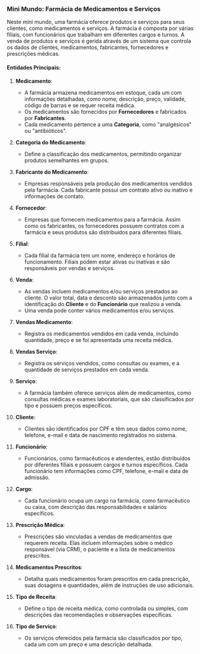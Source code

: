 ### Mini Mundo: Farmácia de Medicamentos e Serviços

Neste mini mundo, uma farmácia oferece produtos e serviços para seus clientes, como medicamentos e serviços. A farmácia é composta por várias filiais, com funcionários que trabalham em diferentes cargos e turnos. A venda de produtos e serviços é gerida através de um sistema que controla os dados de clientes, medicamentos, fabricantes, fornecedores e prescrições médicas.

#### Entidades Principais:

1. **Medicamento**:
   - A farmácia armazena medicamentos em estoque, cada um com informações detalhadas, como nome, descrição, preço, validade, código de barras e se requer receita médica.
   - Os medicamentos são fornecidos por **Fornecedores** e fabricados por **Fabricantes**.
   - Cada medicamento pertence a uma **Categoria**, como "analgésicos" ou "antibióticos".

2. **Categoria do Medicamento**:
   - Define a classificação dos medicamentos, permitindo organizar produtos semelhantes em grupos.

3. **Fabricante do Medicamento**:
   - Empresas responsáveis pela produção dos medicamentos vendidos pela farmácia. Cada fabricante possui um contrato ativo ou inativo e informações de contato.

4. **Fornecedor**:
   - Empresas que fornecem medicamentos para a farmácia. Assim como os fabricantes, os fornecedores possuem contratos com a farmácia e seus produtos são distribuídos para diferentes filiais.

5. **Filial**:
   - Cada filial da farmácia tem um nome, endereço e horários de funcionamento. Filiais podem estar ativas ou inativas e são responsáveis por vendas e serviços.

6. **Venda**:
   - As vendas incluem medicamentos e/ou serviços prestados ao cliente. O valor total, data e desconto são armazenados junto com a identificação do **Cliente** e do **Funcionário** que realizou a venda.
   - Uma venda pode conter vários medicamentos e/ou serviços.

7. **Vendas Medicamento**:
   - Registra os medicamentos vendidos em cada venda, incluindo quantidade, preço e se foi apresentada uma receita médica.

8. **Vendas Serviço**:
   - Registra os serviços vendidos, como consultas ou exames, e a quantidade de serviços prestados em cada venda.

9. **Serviço**:
   - A farmácia também oferece serviços além de medicamentos, como consultas médicas e exames laboratoriais, que são classificados por tipo e possuem preços específicos.

10. **Cliente**:
    - Clientes são identificados por CPF e têm seus dados como nome, telefone, e-mail e data de nascimento registrados no sistema.

11. **Funcionário**:
    - Funcionários, como farmacêuticos e atendentes, estão distribuídos por diferentes filiais e possuem cargos e turnos específicos. Cada funcionário tem informações como CPF, telefone, e-mail e data de admissão.

12. **Cargo**:
    - Cada funcionário ocupa um cargo na farmácia, como farmacêutico ou caixa, com descrição das responsabilidades e salários específicos.

13. **Prescrição Médica**:
    - Prescrições são vinculadas a vendas de medicamentos que requerem receita. Elas incluem informações sobre o médico responsável (via CRM), o paciente e a lista de medicamentos prescritos.

14. **Medicamentos Prescritos**:
    - Detalha quais medicamentos foram prescritos em cada prescrição, suas dosagens e quantidades, além de instruções de uso adicionais.

15. **Tipo de Receita**:
    - Define o tipo de receita médica, como controlada ou simples, com descrições das recomendações e observações específicas.

16. **Tipo de Serviço**:
    - Os serviços oferecidos pela farmácia são classificados por tipo, cada um com um preço e uma descrição detalhada.

